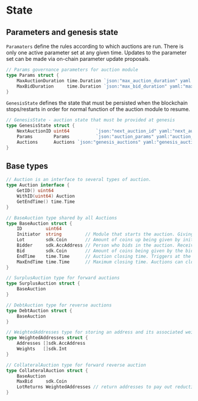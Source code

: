 # State

## Parameters and genesis state

`Paramaters` define the rules according to which auctions are run. There is only one active parameter set at any given time. Updates to the parameter set can be made via on-chain parameter update proposals.

```go
// Params governance parameters for auction module
type Params struct {
	MaxAuctionDuration time.Duration `json:"max_auction_duration" yaml:"max_auction_duration"` // max length of auction
	MaxBidDuration     time.Duration `json:"max_bid_duration" yaml:"max_bid_duration"` // additional time added to the auction end time after each bid, capped by the expiry.
}
```

`GenesisState` defines the state that must be persisted when the blockchain stops/restarts in order for normal function of the auction module to resume.

```go
// GenesisState - auction state that must be provided at genesis
type GenesisState struct {
	NextAuctionID uint64          `json:"next_auction_id" yaml:"next_auction_id"` // auctionID that will be used for the next created auction
	Params        Params          `json:"auction_params" yaml:"auction_params"` // auction params
	Auctions      Auctions `json:"genesis_auctions" yaml:"genesis_auctions"` // auctions currently in the store
}
```

## Base types

```go
// Auction is an interface to several types of auction.
type Auction interface {
	GetID() uint64
	WithID(uint64) Auction
	GetEndTime() time.Time
}

// BaseAuction type shared by all Auctions
type BaseAuction struct {
	ID         uint64
	Initiator  string         // Module that starts the auction. Giving away Lot (aka seller in a forward auction). Restricted to being a module account name rather than any account.
	Lot        sdk.Coin       // Amount of coins up being given by initiator (FA - amount for sale by seller, RA - cost of good by buyer (bid))
	Bidder     sdk.AccAddress // Person who bids in the auction. Receiver of Lot. (aka buyer in forward auction, seller in RA)
	Bid        sdk.Coin       // Amount of coins being given by the bidder (FA - bid, RA - amount being sold)
	EndTime    time.Time      // Auction closing time. Triggers at the end of the block with time ≥ endTime (bids placed in that block are valid) // TODO ensure everything is consistent with this
	MaxEndTime time.Time      // Maximum closing time. Auctions can close before this but never after.
}

// SurplusAuction type for forward auctions
type SurplusAuction struct {
	BaseAuction
}

// DebtAuction type for reverse auctions
type DebtAuction struct {
	BaseAuction
}

// WeightedAddresses type for storing an address and its associated weight
type WeightedAddresses struct {
	Addresses []sdk.AccAddress
	Weights   []sdk.Int
}

// CollateralAuction type for forward reverse auction
type CollateralAuction struct {
	BaseAuction
	MaxBid     sdk.Coin
	LotReturns WeightedAddresses // return addresses to pay out reductions in the lot amount to. Lot is bid down during reverse phase.
}
```
